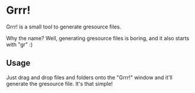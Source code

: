 Grrr!
=====

Grrr! is a small tool to generate gresource files.

Why the name? Well, generating gresource files is boring, and it also starts with "gr" :)

## Usage

Just drag and drop files and folders onto the "Grrr!" window and it'll generate the gresource file. It's that simple!